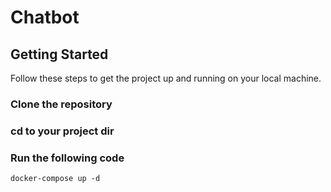 # Chatbot

## Getting Started

Follow these steps to get the project up and running on your local machine.

<!-- ### Environment Variables

Create a `.env` file in the server folder of the project with the following content:

```env
Database_Url=mongodb://data:27017/Chatbot
PORT=5000
``` -->

### Clone the repository

### cd to your project dir

### Run the following code 
```
docker-compose up -d
```

